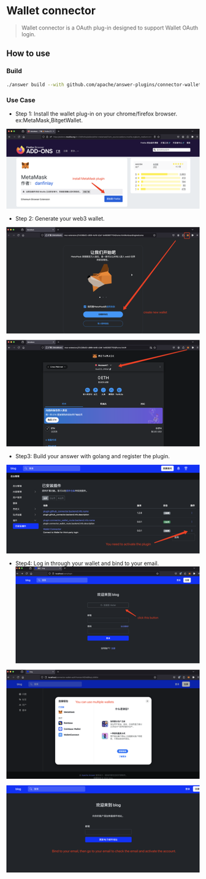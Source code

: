 # Wallet connector
> Wallet connector is a OAuth plug-in designed to support Wallet OAuth login.

## How to use

### Build
```bash
./answer build --with github.com/apache/answer-plugins/connector-wallet
```

### Use Case

- Step 1: Install the wallet plug-in on your chrome/firefox browser. ex:MetaMask,BitgetWallet.

![./imgs/install.png](./imgs/install.png)

- Step 2: Generate your web3 wallet.

![./imgs/create.png](./imgs/create.png)

![./imgs/wallet.png](./imgs/wallet.png)


- Step3: Build your answer with golang and register the plugin.

![./imgs/activate.png](./imgs/activate.png)

- Step4: Log in through your wallet and bind to your email.
![./imgs/click1.png](./imgs/click1.png)

![./imgs/click2.png](./imgs/click2.png)

![./imgs/bind.png](./imgs/bind.png)

